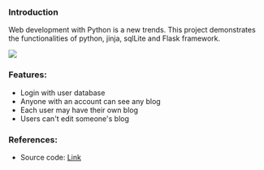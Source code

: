 ### Introduction
Web development with Python is a new trends. This project demonstrates the functionalities of python, jinja, sqlLite and Flask framework.

<div>
    <img src="assets/db/img/blogs/RRC_03.jpg" class="blog-image" />
</div>

### Features:
* Login with user database
* Anyone with an account can see any blog
* Each user may have their own blog
* Users can't edit someone's blog


### References:
 * Source code: [Link](https://github.com/jimmy-vo/BlogsDemo) 

